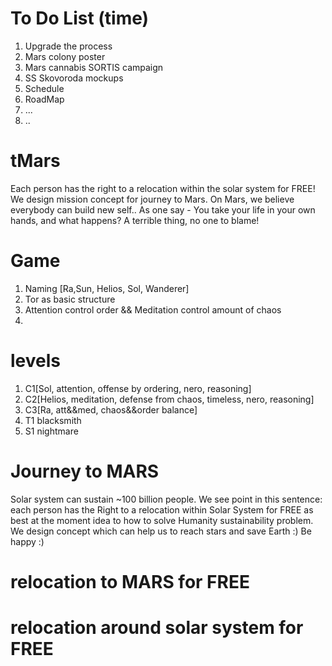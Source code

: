 






# To Do List (time)

1. Upgrade the process
2. Mars colony poster
3. Mars cannabis SORTIS campaign
4. SS Skovoroda mockups
5. Schedule
6. RoadMap
7. ...
8. ..

# tMars
Each person has the right to a relocation within the solar system for FREE! We design mission concept for journey to Mars. On Mars, we believe everybody can build new self.. As one say - You take your life in your own hands, and what happens? A terrible thing, no one to blame!

# Game
1. Naming [Ra,Sun, Helios, Sol, Wanderer]
2. Tor as basic structure
3. Attention control order && Meditation control amount of chaos
4. 

# levels
1. C1[Sol, attention, offense by ordering, nero, reasoning]
2. C2[Helios, meditation, defense from chaos, timeless, nero, reasoning]
3. C3[Ra, att&&med, chaos&&order balance]
4. T1 blacksmith
5. S1 nightmare

# Journey to MARS
 
Solar system can sustain ~100 billion people. We see point in this sentence: each person has the Right to a relocation within Solar System for FREE as best at the moment idea to how to solve Humanity sustainability problem. We design concept which can help us to reach stars and save Earth :) Be happy :)

# relocation to MARS for FREE
# relocation around solar system for FREE

